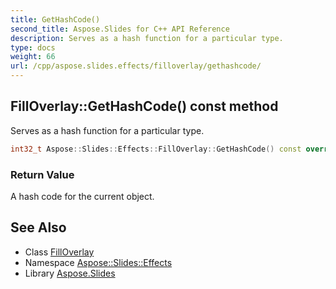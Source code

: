 ```yaml
---
title: GetHashCode()
second_title: Aspose.Slides for C++ API Reference
description: Serves as a hash function for a particular type.
type: docs
weight: 66
url: /cpp/aspose.slides.effects/filloverlay/gethashcode/
---
```

## FillOverlay::GetHashCode() const method


Serves as a hash function for a particular type.

```cpp
int32_t Aspose::Slides::Effects::FillOverlay::GetHashCode() const override
```


### Return Value

A hash code for the current object.

## See Also

* Class [FillOverlay](./)
* Namespace [Aspose::Slides::Effects](../)
* Library [Aspose.Slides](../../)